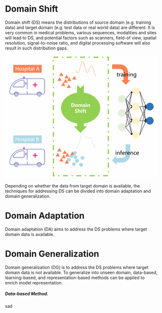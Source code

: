 # Domain Shift

Domain shift (DS) means the distributions of source domain (e.g. training data) and target domain (e.g. test data or real world data) are different. It is very common in medical problems, various sequences, modalities and sites will lead to DS, and potential factors such as scanners, field-of view, spatial resolution, signal-to-noise ratio, and digital processing software will also result in such distribution gaps.

![DomainShift](https://github.com/xiaovhua/Interpretability-of-Medical-Data-/blob/main/png/DomainShift.gif)

Depending on whether the data from target domain is available, the techniques for addressing DS can be divided into domain adaptation and domain generalization.

# Domain Adaptation
Domain adaptation (DA) aims to address the DS problems where target domain data is available.

# Domain Generalization
Domain generalization (DG) is to address the DS problems where target domain data is not available. To generalize into unseen domain, data-based, learning-based, and representation-based methods can be applied to enrich model representation.
##### Data-based Method.
sad
